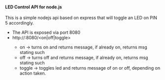 #### LED Control API for node.js

This is a simple nodejs api based on express that will toggle an LED on PIN 5 accordingly.

+ The API is exposed via port 8080
+ http://<url>:8080/<on|off|toggle>
    + on -> turns on and returns message, if already on, returns msg stating such   
    + off -> turns off and returns message, if already on, returns msg stating such
    + toggle -> toggles led and returns message of on or off, depending on action taken.